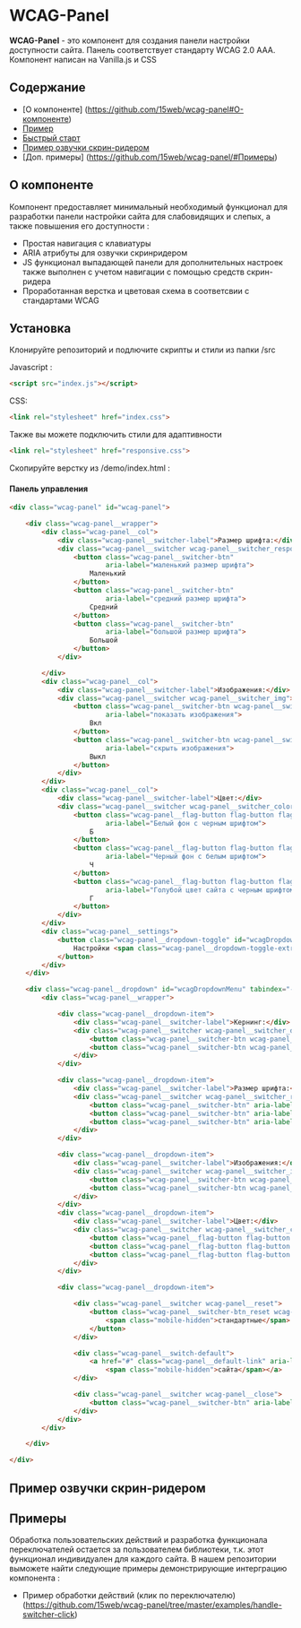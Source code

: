 # WCAG-Panel



**WCAG-Panel** - это компонент для создания панели настройки доступности сайта. 
Панель соответствует стандарту WCAG 2.0 AAA. Компонент написан на Vanilla.js и CSS

## Содержание

* [О компоненте] (https://github.com/15web/wcag-panel#О-компоненте)
* [Пример](http://15web.github.io/web-accessibility/docs/wcag-panel/)
* [Быстрый старт](https://github.com/15web/wcag-panel#Установка)
* [Пример озвучки скрин-ридером](https://github.com/15web/wcag-panel/#Пример-озвучки-скрин-ридером)
* [Доп. примеры] (https://github.com/15web/wcag-panel/#Примеры)

## О компоненте
Компонент предоставляет минимальный необходимый функционал для разработки панели настройки сайта для слабовидящих и слепых, а также повышения его доступности :
  * Простая навигация с клавиатуры
  * ARIA атрибуты для озвучки скринридером
  * JS функционал выпадающей панели для дополнительных настроек также выполнен с учетом навигации с помощью средств скрин-ридера
  * Проработанная верстка и цветовая схема в соответсвии с стандартами WCAG

## Установка

Клонируйте репозиторий и подлючите скрипты и стили из папки /src

Javascript :
```html
<script src="index.js"></script>
```

CSS:

```html
<link rel="stylesheet" href="index.css">
```

Также вы можете подключить стили для адаптивности

```html
<link rel="stylesheet" href="responsive.css">
```

Скопируйте верстку из /demo/index.html :

#### Панель управления
```html
<div class="wcag-panel" id="wcag-panel">

    <div class="wcag-panel__wrapper">
        <div class="wcag-panel__col">
            <div class="wcag-panel__switcher-label">Размер шрифта:</div>
            <div class="wcag-panel__switcher wcag-panel__switcher_responsive">
                <button class="wcag-panel__switcher-btn"
                        aria-label="маленький размер шрифта">
                    Маленький
                </button>
                <button class="wcag-panel__switcher-btn"
                        aria-label="средний размер шрифта">
                    Средний
                </button>
                <button class="wcag-panel__switcher-btn"
                        aria-label="большой размер шрифта">
                    Большой
                </button>
            </div>

        </div>
        <div class="wcag-panel__col">
            <div class="wcag-panel__switcher-label">Изображения:</div>
            <div class="wcag-panel__switcher wcag-panel__switcher_img">
                <button class="wcag-panel__switcher-btn wcag-panel__switcher-btn_img wcag-panel__switcher-btn_img-on"
                        aria-label="показать изображения">
                    Вкл
                </button>
                <button class="wcag-panel__switcher-btn wcag-panel__switcher-btn_img wcag-panel__switcher-btn_img-off"
                        aria-label="скрыть изображения">
                    Выкл
                </button>
            </div>
        </div>
        <div class="wcag-panel__col">
            <div class="wcag-panel__switcher-label">Цвет:</div>
            <div class="wcag-panel__switcher wcag-panel__switcher_color">
                <button class="wcag-panel__flag-button flag-button flag-button_white flag-button_active"
                        aria-label="Белый фон с черным шрифтом">
                    Б
                </button>
                <button class="wcag-panel__flag-button flag-button flag-button_black"
                        aria-label="Черный фон с белым шрифтом">
                    Ч
                </button>
                <button class="wcag-panel__flag-button flag-button flag-button_blue"
                        aria-label="Голубой цвет сайта с черным шрифтом">
                    Г
                </button>
            </div>
        </div>
        <div class="wcag-panel__settings">
            <button class="wcag-panel__dropdown-toggle" id="wcagDropdownBtn">
                Настройки <span class="wcag-panel__dropdown-toggle-extra-text">отображения</span>
            </button>
        </div>
    </div>

    <div class="wcag-panel__dropdown" id="wcagDropdownMenu" tabindex="-1" aria-expanded="false">
        <div class="wcag-panel__wrapper">

            <div class="wcag-panel__dropdown-item">
                <div class="wcag-panel__switcher-label">Кернинг:</div>
                <div class="wcag-panel__switcher wcag-panel__switcher_double">
                    <button class="wcag-panel__switcher-btn wcag-panel__switcher-btn_increase" aria-label="увеличить расстояеие между буквами"></button>
                    <button class="wcag-panel__switcher-btn wcag-panel__switcher-btn_decrease" aria-label="уменьшить расстояеие между буквами"></button>
                </div>
            </div>

            <div class="wcag-panel__dropdown-item">
                <div class="wcag-panel__switcher-label">Размер шрифта:</div>
                <div class="wcag-panel__switcher wcag-panel__switcher_responsive">
                    <button class="wcag-panel__switcher-btn" aria-label="маленький размер шрифта">Маленький</button>
                    <button class="wcag-panel__switcher-btn" aria-label="средний размер шрифта">Средний</button>
                    <button class="wcag-panel__switcher-btn" aria-label="большой размер шрифта">Большой</button>
                </div>
            </div>

            <div class="wcag-panel__dropdown-item">
                <div class="wcag-panel__switcher-label">Изображения:</div>
                <div class="wcag-panel__switcher wcag-panel__switcher_img">
                    <button class="wcag-panel__switcher-btn wcag-panel__switcher-btn_img wcag-panel__switcher-btn_img-on" aria-label="показать изображения">Вкл</button>
                    <button class="wcag-panel__switcher-btn wcag-panel__switcher-btn_img  wcag-panel__switcher-btn_img-off" aria-label="скрыть изображения">Выкл</button>
                </div>
            </div>
            <div class="wcag-panel__dropdown-item">
                <div class="wcag-panel__switcher-label">Цвет:</div>
                <div class="wcag-panel__switcher wcag-panel__switcher_color">
                    <button class="wcag-panel__flag-button flag-button flag-button_white flag-button_active" aria-label="Белый фон с черным шрифтом">Б</button>
                    <button class="wcag-panel__flag-button flag-button flag-button_black" aria-label="Черный фон с белым шрифтом">Ч</button>
                    <button class="wcag-panel__flag-button flag-button flag-button_blue" aria-label="Голубой цвет сайта с черным шрифтом">Г</button>
                </div>
            </div>

            <div class="wcag-panel__dropdown-item">

                <div class="wcag-panel__switcher wcag-panel__reset">
                    <button class="wcag-panel__switcher-btn_reset wcag-panel__switcher-btn" aria-label="Вернуть стандартные настройки"> Вернуть
                        <span class="mobile-hidden">стандартные</span> настройки
                    </button>
                </div>

                <div class="wcag-panel__switch-default">
                    <a href="#" class="wcag-panel__default-link" aria-label="Обычная версия сайта">Обычная версия
                        <span class="mobile-hidden">сайта</span></a>
                </div>

                <div class="wcag-panel__switcher wcag-panel__close">
                    <button class="wcag-panel__switcher-btn" aria-label="закрыть панель" id="wcagDropdownBtnClose">Закрыть панель</button>
                </div>
            </div>
        </div>

    </div>

</div>
```

## Пример озвучки скрин-ридером

## Примеры
Обработка пользовательских действий и разработка функционала переключателей остается за пользователем библиотеки, т.к. этот функционал индивидуален для каждого сайта. В нашем репозитории выможете найти следующие примеры демонстрирующие интерграцию компонента :
   * Пример обработки действий (клик по переключателю) (https://github.com/15web/wcag-panel/tree/master/examples/handle-switcher-click)


